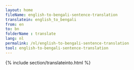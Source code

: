 ```yaml
---
layout: home
fileName: english-to-bengali-sentence-translation
translatein: english_to_bengali
from: en
to: bn
folderName : translate
lang: nl
permalink: /nl/english-to-bengali-sentence-translation
tool: english-to-bengali-sentence-translation
---
```

{% include section/translateinto.html %}